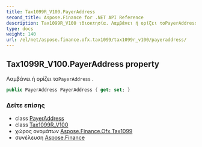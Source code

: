 ```yaml
---
title: Tax1099R_V100.PayerAddress
second_title: Aspose.Finance for .NET API Reference
description: Tax1099R_V100 ιδιοκτησία. Λαμβάνει ή ορίζει τοPayerAddress .
type: docs
weight: 140
url: /el/net/aspose.finance.ofx.tax1099/tax1099r_v100/payeraddress/
---
```

## Tax1099R_V100.PayerAddress property

Λαμβάνει ή ορίζει το`PayerAddress` .

```csharp
public PayerAddress PayerAddress { get; set; }
```

### Δείτε επίσης

* class [PayerAddress](../../payeraddress/)
* class [Tax1099R_V100](../)
* χώρος ονομάτων [Aspose.Finance.Ofx.Tax1099](../../tax1099r_v100/)
* συνέλευση [Aspose.Finance](../../../)


